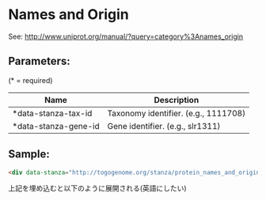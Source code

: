Names and Origin
================
See: http://www.uniprot.org/manual/?query=category%3Anames_origin

## Parameters:

(* = required)

| Name                 | Description                          |
|----------------------|--------------------------------------|
| *data-stanza-tax-id  | Taxonomy identifier. (e.g., 1111708) |
| *data-stanza-gene-id | Gene identifier. (e.g., slr1311)     |


## Sample:

```html
<div data-stanza="http://togogenome.org/stanza/protein_names_and_origin" data-stanza-tax-id="1111708" data-stanza-gene-id="slr1311"></div>
```

上記を埋め込むと以下のように展開される(英語にしたい)

<div data-stanza="http://togogenome.org/stanza/protein_names_and_origin" data-stanza-tax-id="1111708" data-stanza-gene-id="slr1311"></div>
